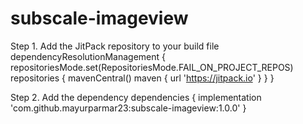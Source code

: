 # subscale-imageview

Step 1. Add the JitPack repository to your build file
dependencyResolutionManagement {
		repositoriesMode.set(RepositoriesMode.FAIL_ON_PROJECT_REPOS)
		repositories {
			mavenCentral()
			maven { url 'https://jitpack.io' }
		}
	}

 Step 2. Add the dependency
dependencies {
	        implementation 'com.github.mayurparmar23:subscale-imageview:1.0.0'
	}
 
